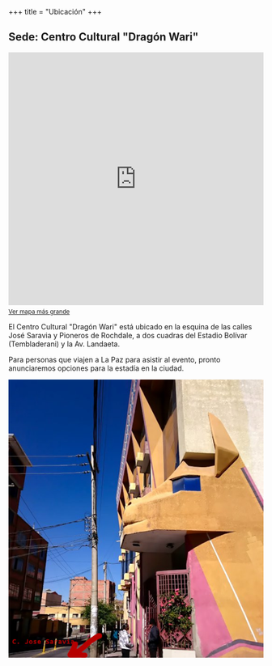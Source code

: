 +++
title = "Ubicación"
+++

## Sede: Centro Cultural "Dragón Wari"

<iframe style="width: 100%; height: 500px;" frameborder="0" scrolling="no" marginheight="0" marginwidth="0" src="https://www.openstreetmap.org/export/embed.html?bbox=-68.14277529716493%2C-16.510308576790766%2C-68.13978195190431%2C-16.508747598462378&amp;layer=mapnik&amp;marker=-16.509526803388088%2C-68.1412786245346" style="border: 1px solid black"></iframe><br/><small><a href="https://www.openstreetmap.org/?mlat=-16.50953&amp;mlon=-68.14128#map=19/-16.50953/-68.14128">Ver mapa más grande</a></small>


El Centro Cultural "Dragón Wari" está ubicado en la esquina de las calles José Saravia y Pioneros de Rochdale, a dos cuadras del Estadio Bolívar (Tembladerani) y la Av. Landaeta.

Para personas que viajen a La Paz para asistir al evento, pronto anunciaremos opciones para la estadía en la ciudad.

<img style="display: block; margin: 0 auto;" src="/img/llama.jpg" alt="Imagen: el Dragón Wari se destaca por una cabeza de llama" />
